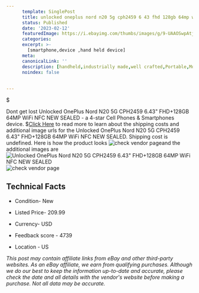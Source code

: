 ```yaml
---
      template: SinglePost
      title: unlocked oneplus nord n20 5g cph2459 6 43 fhd 128gb 64mp wifi nfc new sealed
      status: Published
      date: '2023-02-12'
      featuredImage: https://i.ebayimg.com/thumbs/images/g/9-UAAOSwpAtjv16H/s-l225.jpg
      categories: 
      excerpt: >-
        [smartphone,device ,hand held device]
      meta:
      canonicalLink: ''
      description: [handheld,industrially made,well crafted,Portable,Mobile,Compact,Convenient,Lightweight,Maneuverable,Man-portable,Miniature,Carriable,Hand-held,Light,Holdable,Transportable,Mobile device,Pocket-sized,On-the-go,Wireless,Cordless,Compact size,Convenient size, smartphone,device ,hand held device]
      noindex: false
      
        
---
```

$

Dont get lost  Unlocked OnePlus Nord N20 5G CPH2459 6.43" FHD+128GB 64MP WiFi NFC NEW SEALED - a 4-star Cell Phones & Smartphones device.
$[Click Here](https://www.ebay.com/itm/155354140848?hash=item242bd410b0%3Ag%3A9-UAAOSwpAtjv16H&mkevt=1&mkcid=1&mkrid=711-53200-19255-0&campid=%253CePNCampaignId%253E&customid=%253CreferenceId%253E&toolid=10049) to read more to learn about the shipping costs and additional image urls for the Unlocked OnePlus Nord N20 5G CPH2459 6.43" FHD+128GB 64MP WiFi NFC NEW SEALED. Shipping cost is undefined. Here is how the product looks ![check vendor page](https://i.ebayimg.com/thumbs/images/g/9-UAAOSwpAtjv16H/s-l225.jpg)and the additional images are![Unlocked OnePlus Nord N20 5G CPH2459 6.43" FHD+128GB 64MP WiFi NFC NEW SEALED](https://i.ebayimg.com/images/g/9-UAAOSwpAtjv16H/s-l1600.jpg)![check vendor page](https://origin-galleryplus.ebayimg.com/ws/web/155354140848_2_0_1/225x225.jpg,https://origin-galleryplus.ebayimg.com/ws/web/155354140848_3_0_1/225x225.jpg,https://origin-galleryplus.ebayimg.com/ws/web/155354140848_4_0_1/225x225.jpg,https://origin-galleryplus.ebayimg.com/ws/web/155354140848_5_0_1/225x225.jpg,https://origin-galleryplus.ebayimg.com/ws/web/155354140848_6_0_1/225x225.jpg,https://origin-galleryplus.ebayimg.com/ws/web/155354140848_7_0_1/225x225.jpg,https://origin-galleryplus.ebayimg.com/ws/web/155354140848_8_0_1/225x225.jpg)



 ## Technical Facts 



     
      

 - Condition- New 


      

 - Listed Price- 209.99 


      

 - Currency- USD 


      

 - Feedback score - 4739 


      

 - Location - US 


      
      

 *_This post may contain affiliate links from eBay and other third-party websites. As an eBay affiliate, we earn from qualifying purchases. Although we do our best to keep the information up-to-date and accurate, please check the date and all details with the vendor's website before making a purchase. Not all data may be accurate._*






